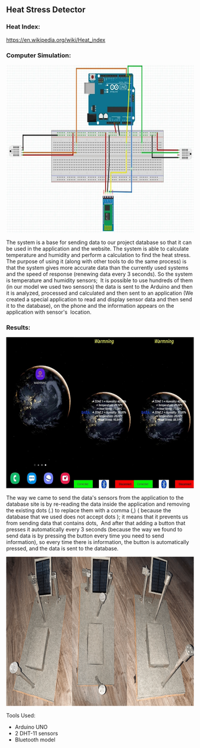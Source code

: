 ## Heat Stress Detector

### Heat Index:
https://en.wikipedia.org/wiki/Heat_index


### Computer Simulation:
<p align="center">
  <img width="720" height="450" src="https://github.com/usmhic/Warmning/blob/main/res/img/sensor_prototype/simulation.jpg">
</p>

The system is a base for sending data to our project database so that it can be used in the application and the website. The system is able to calculate temperature and humidity and perform a calculation to find the heat stress. The purpose of using it (along with other tools to do the same process) is that the system gives more accurate data than the currently used systems and the speed of response (renewing data every 3 seconds). So the system is temperature and humidity sensors;  It is possible to use hundreds of them (in our model we used two sensors) the data is sent to the Arduino and then it is analyzed, processed and calculated and then sent to an application (We created a special application to read and display sensor data and then send it to the database), on the phone and the information appears on the application with sensor's  location.


### Results:
<p align="center">
  <img width="720" height="405" src="https://github.com/usmhic/Warmning/blob/main/res/img/sensor_prototype/resultsf.jpg">
</p>

The way we came to send the data's sensors from the application to the database site is by re-reading the data inside the application and removing the existing dots (.) to replace them with a comma (,) ( because the database that we used does not accept dots ); it means that it prevents us from sending data that contains dots,  And after that adding a button that presses it automatically every 3 seconds (because the way we found to send data is by pressing the button every time you need to send information), so every time there is information, the button is automatically pressed, and the data is sent to the database.

<p align="center">
  <img width="800" height="400" src="https://github.com/usmhic/Warmning/blob/main/res/img/sensor_prototype/sensor.png">
</p


### Tools Used:
- Arduino UNO
- 2 DHT-11 sensors
- Bluetooth model
